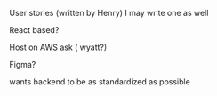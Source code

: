 User stories (written by Henry)
I may write one as well 

React based?
 

Host on AWS ask ( wyatt?)


Figma?

wants backend to be as standardized as possible

